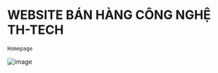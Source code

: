 # WEBSITE BÁN HÀNG CÔNG NGHỆ TH-TECH
```
Homepage
```
![image](https://user-images.githubusercontent.com/85724290/174537460-54306a60-5f74-4b93-b5b9-3651d76f565c.png)

